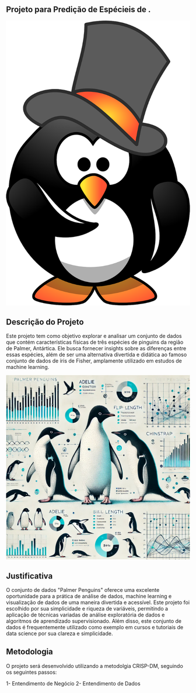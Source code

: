 ## Projeto para Predição de Espécieis de .


![Pinguim](pinguim.png)


## Descrição do Projeto

Este projeto tem como objetivo explorar e analisar um conjunto de dados que contém características físicas de três espécies de pinguins da região de Palmer, Antártica. Ele busca fornecer insights sobre as diferenças entre essas espécies, além de ser uma alternativa divertida e didática ao famoso conjunto de dados de íris de Fisher, amplamente utilizado em estudos de machine learning.


![Graphical Abstract](graphical.png)


## Justificativa

O conjunto de dados "Palmer Penguins" oferece uma excelente oportunidade para a prática de análise de dados, machine learning e visualização de dados de uma maneira divertida e acessível. Este projeto foi escolhido por sua simplicidade e riqueza de variáveis, permitindo a aplicação de técnicas variadas de análise exploratória de dados e algoritmos de aprendizado supervisionado. Além disso, este conjunto de dados é frequentemente utilizado como exemplo em cursos e tutoriais de data science por sua clareza e simplicidade.

## Metodologia

O projeto será desenvolvido utilizando a metodolgia CRISP-DM, seguindo os seguintes passos:

1- Entendimento de Negócio
2- Entendimento de Dados

